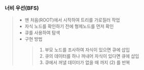 ### 너비 우선(BFS)

> - 맨 처음(ROOT)에서 시작하여 트리를 가로질러 작업
> - 자식 노드를 확인하기 전에 형제노드를 먼저 확인
> - 큐를 사용하여 탐색
> - 구현 방법
>   > 1. 부모 노드를 조사하여 자식이 있으면 큐에 삽입
>   > 2. 큐의 데이터를 하나 꺼내어 자식이 있다면 큐에 삽입
>   > 3. 큐에서 꺼낼 데이터가 없을 때 까지 (2) 를 반복
